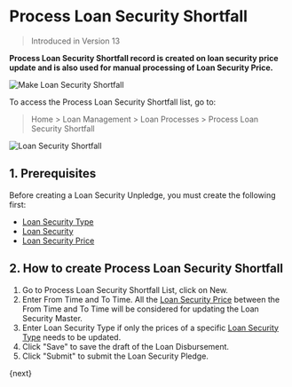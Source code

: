 <!-- add-breadcrumbs -->
# Process Loan Security Shortfall
> Introduced in Version 13

**Process Loan Security Shortfall record is created on loan security price update and is also used for manual processing of Loan Security Price.**

<img class="screenshot" alt="Make Loan Security Shortfall" src="{{docs_base_url}}/v12/assets/img/loan-management/process-loan-security-shortfall-flow.png">

To access the Process Loan Security Shortfall list, go to:
> Home > Loan Management > Loan Processes > Process Loan Security Shortfall


<img class="screenshot" alt="Loan Security Shortfall" src="{{docs_base_url}}/v12/assets/img/loan-management/process-loan-security-shortfall.png">

## 1. Prerequisites
Before creating a Loan Security Unpledge, you must create the following first:

* [Loan Security Type](/docs/v12/user/manual/en/loan-management/loan-security-type)
* [Loan Security](/docs/v12/user/manual/en/loan-management/loan-security)
* [Loan Security Price](/docs/v12/user/manual/en/loan-management/loan-security-price)


## 2. How to create Process Loan Security Shortfall
1. Go to Process Loan Security Shortfall List, click on New.
2. Enter From Time and To Time. All the [Loan Security Price](/docs/v12/user/manual/en/loan-management/loan-security-price) between the From Time and To Time will be considered for updating the Loan Security Master.
3. Enter Loan Security Type if only the prices of a specific [Loan Security Type](/docs/v12/user/manual/en/loan-management/loan-security-type) needs to be updated.
4. Click "Save" to save the draft of the Loan Disbursement.
5. Click "Submit" to submit the Loan Security Pledge.

{next}



